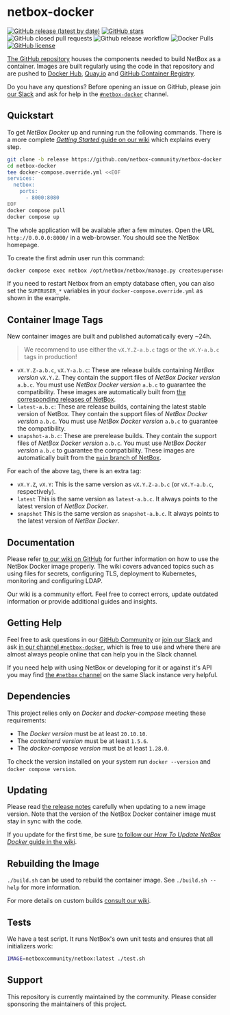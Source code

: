 # netbox-docker

[![GitHub release (latest by date)](https://img.shields.io/github/v/release/netbox-community/netbox-docker)][github-release]
[![GitHub stars](https://img.shields.io/github/stars/netbox-community/netbox-docker)][github-stargazers]
![GitHub closed pull requests](https://img.shields.io/github/issues-pr-closed-raw/netbox-community/netbox-docker)
![Github release workflow](https://img.shields.io/github/actions/workflow/status/netbox-community/netbox-docker/release.yml?branch=release)
![Docker Pulls](https://img.shields.io/docker/pulls/netboxcommunity/netbox)
[![GitHub license](https://img.shields.io/github/license/netbox-community/netbox-docker)][netbox-docker-license]

[The GitHub repository][netbox-docker-github] houses the components needed to build NetBox as a container.
Images are built regularly using the code in that repository and are pushed to [Docker Hub][netbox-dockerhub], [Quay.io][netbox-quayio] and [GitHub Container Registry][netbox-ghcr].

Do you have any questions?
Before opening an issue on GitHub,
please join [our Slack][netbox-docker-slack] and ask for help in the [`#netbox-docker`][netbox-docker-slack-channel] channel.

[github-stargazers]: https://github.com/netbox-community/netbox-docker/stargazers
[github-release]: https://github.com/netbox-community/netbox-docker/releases
[netbox-dockerhub]: https://hub.docker.com/r/netboxcommunity/netbox/
[netbox-quayio]: https://quay.io/repository/netboxcommunity/netbox
[netbox-ghcr]: https://github.com/netbox-community/netbox-docker/pkgs/container/netbox
[netbox-docker-github]: https://github.com/netbox-community/netbox-docker/
[netbox-docker-slack]: https://join.slack.com/t/netdev-community/shared_invite/zt-mtts8g0n-Sm6Wutn62q_M4OdsaIycrQ
[netbox-docker-slack-channel]: https://netdev-community.slack.com/archives/C01P0GEVBU7
[netbox-slack-channel]: https://netdev-community.slack.com/archives/C01P0FRSXRV
[netbox-docker-license]: https://github.com/netbox-community/netbox-docker/blob/release/LICENSE

## Quickstart

To get _NetBox Docker_ up and running run the following commands.
There is a more complete [_Getting Started_ guide on our wiki][wiki-getting-started] which explains every step.

```bash
git clone -b release https://github.com/netbox-community/netbox-docker.git
cd netbox-docker
tee docker-compose.override.yml <<EOF
services:
  netbox:
    ports:
      - 8000:8080
EOF
docker compose pull
docker compose up
```

The whole application will be available after a few minutes.
Open the URL `http://0.0.0.0:8000/` in a web-browser.
You should see the NetBox homepage.

To create the first admin user run this command:

```bash
docker compose exec netbox /opt/netbox/netbox/manage.py createsuperuser
```

If you need to restart Netbox from an empty database often, you can also set the `SUPERUSER_*` variables in your `docker-compose.override.yml` as shown in the example.

[wiki-getting-started]: https://github.com/netbox-community/netbox-docker/wiki/Getting-Started

## Container Image Tags

New container images are built and published automatically every ~24h.

> We recommend to use either the `vX.Y.Z-a.b.c` tags or the `vX.Y-a.b.c` tags in production!

- `vX.Y.Z-a.b.c`, `vX.Y-a.b.c`:
  These are release builds containing _NetBox version_ `vX.Y.Z`.
  They contain the support files of _NetBox Docker version_ `a.b.c`.
  You must use _NetBox Docker version_ `a.b.c` to guarantee the compatibility.
  These images are automatically built from [the corresponding releases of NetBox][netbox-releases].
- `latest-a.b.c`:
  These are release builds, containing the latest stable version of NetBox.
  They contain the support files of _NetBox Docker version_ `a.b.c`.
  You must use _NetBox Docker version_ `a.b.c` to guarantee the compatibility.
- `snapshot-a.b.c`:
  These are prerelease builds.
  They contain the support files of _NetBox Docker version_ `a.b.c`.
  You must use _NetBox Docker version_ `a.b.c` to guarantee the compatibility.
  These images are automatically built from the [`main` branch of NetBox][netbox-main].

For each of the above tag, there is an extra tag:

- `vX.Y.Z`, `vX.Y`:
  This is the same version as `vX.Y.Z-a.b.c` (or `vX.Y-a.b.c`, respectively).
- `latest`
  This is the same version as `latest-a.b.c`.
  It always points to the latest version of _NetBox Docker_.
- `snapshot`
  This is the same version as `snapshot-a.b.c`.
  It always points to the latest version of _NetBox Docker_.

[netbox-releases]: https://github.com/netbox-community/netbox/releases
[netbox-main]: https://github.com/netbox-community/netbox/tree/main

## Documentation

Please refer [to our wiki on GitHub][netbox-docker-wiki] for further information on how to use the NetBox Docker image properly.
The wiki covers advanced topics such as using files for secrets, configuring TLS, deployment to Kubernetes, monitoring and configuring LDAP.

Our wiki is a community effort.
Feel free to correct errors, update outdated information or provide additional guides and insights.

[netbox-docker-wiki]: https://github.com/netbox-community/netbox-docker/wiki/

## Getting Help

Feel free to ask questions in our [GitHub Community][netbox-community]
or [join our Slack][netbox-docker-slack] and ask [in our channel `#netbox-docker`][netbox-docker-slack-channel],
which is free to use and where there are almost always people online that can help you in the Slack channel.

If you need help with using NetBox or developing for it or against it's API
you may find [the `#netbox` channel][netbox-slack-channel] on the same Slack instance very helpful.

[netbox-community]: https://github.com/netbox-community/netbox-docker/discussions

## Dependencies

This project relies only on _Docker_ and _docker-compose_ meeting these requirements:

- The _Docker version_ must be at least `20.10.10`.
- The _containerd version_ must be at least `1.5.6`.
- The _docker-compose version_ must be at least `1.28.0`.

To check the version installed on your system run `docker --version` and `docker compose version`.

## Updating

Please read [the release notes][releases] carefully when updating to a new image version.
Note that the version of the NetBox Docker container image must stay in sync with the code.

If you update for the first time, be sure [to follow our _How To Update NetBox Docker_ guide in the wiki][netbox-docker-wiki-updating].

[releases]: https://github.com/netbox-community/netbox-docker/releases
[netbox-docker-wiki-updating]: https://github.com/netbox-community/netbox-docker/wiki/Updating

## Rebuilding the Image

`./build.sh` can be used to rebuild the container image. See `./build.sh --help` for more information.

For more details on custom builds [consult our wiki][netbox-docker-wiki-build].

[netbox-docker-wiki-build]: https://github.com/netbox-community/netbox-docker/wiki/Build

## Tests

We have a test script.
It runs NetBox's own unit tests and ensures that all initializers work:

```bash
IMAGE=netboxcommunity/netbox:latest ./test.sh
```

## Support

This repository is currently maintained by the community.
Please consider sponsoring the maintainers of this project.
